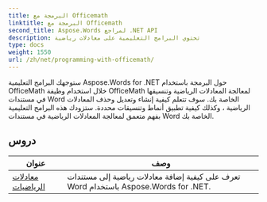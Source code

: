 ```yaml
---
title: البرمجة مع Officemath
linktitle: البرمجة مع Officemath
second_title: Aspose.Words لمراجع .NET API
description: تحتوي البرامج التعليمية على معادلات رياضية
type: docs
weight: 1550
url: /zh/net/programming-with-officemath/
---
```

ستوجهك البرامج التعليمية Aspose.Words for .NET حول البرمجة باستخدام OfficeMath خلال استخدام وظيفة OfficeMath لمعالجة المعادلات الرياضية وتنسيقها في مستندات Word الخاصة بك. سوف تتعلم كيفية إنشاء وتعديل وحذف المعادلات الرياضية ، وكذلك كيفية تطبيق أنماط وتنسيقات محددة. ستزودك هذه البرامج التعليمية بفهم متعمق لمعالجة المعادلات الرياضية في مستندات Word الخاصة بك.

 ## دروس
| عنوان | وصف |
| --- | --- |
| [معادلات الرياضيات](./math-equations/) | تعرف على كيفية إضافة معادلات رياضية إلى مستندات Word باستخدام Aspose.Words for .NET. |